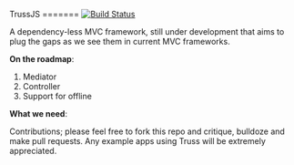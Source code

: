 TrussJS
======= [![Build Status](https://travis-ci.org/JoeChapman/TrussJS.png)](https://travis-ci.org/JoeChapman/TrussJS)

<p>A dependency-less MVC framework, still under development that aims to plug the gaps as we see them in current MVC frameworks.</p>

<strong>On the roadmap</strong>:

1. Mediator
2. Controller
3. Support for offline

<strong>What we need</strong>:

<p>Contributions; please feel free to fork this repo and critique, bulldoze and make pull requests.
Any example apps using Truss will be extremely appreciated.</p>